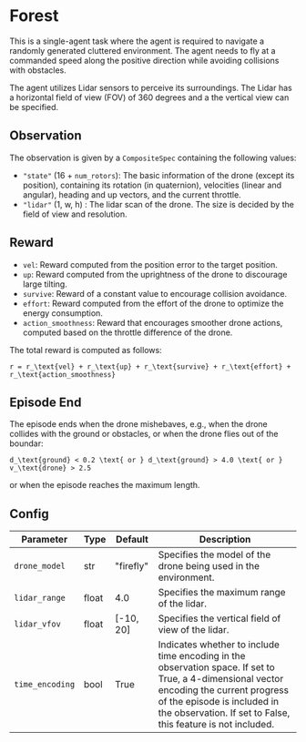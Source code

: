 Forest
======


This is a single-agent task where the agent is required to navigate a randomly
generated cluttered environment. The agent needs to fly at a commanded speed
along the positive direction while avoiding collisions with obstacles.

The agent utilizes Lidar sensors to perceive its surroundings. The Lidar has
a horizontal field of view (FOV) of 360 degrees and a the vertical view can be
specified.

## Observation

The observation is given by a `CompositeSpec` containing the following values:

- `"state"` (16 + `num_rotors`): The basic information of the drone
(except its position), containing its rotation (in quaternion), velocities
(linear and angular), heading and up vectors, and the current throttle.
- `"lidar"` (1, w, h) : The lidar scan of the drone. The size is decided by the
field of view and resolution.

## Reward

- `vel`: Reward computed from the position error to the target position.
- `up`: Reward computed from the uprightness of the drone to discourage large tilting.
- `survive`: Reward of a constant value to encourage collision avoidance.
- `effort`: Reward computed from the effort of the drone to optimize the
energy consumption.
- `action_smoothness`: Reward that encourages smoother drone actions,
computed based on the throttle difference of the drone.

The total reward is computed as follows:

```{math}
r = r_\text{vel} + r_\text{up} + r_\text{survive} + r_\text{effort} + r_\text{action_smoothness}
```

## Episode End

The episode ends when the drone mishebaves, e.g., when the drone collides
with the ground or obstacles, or when the drone flies out of the boundar:

```{math}
d_\text{ground} < 0.2 \text{ or } d_\text{ground} > 4.0 \text{ or } v_\text{drone} > 2.5
```

or when the episode reaches the maximum length.


## Config

| Parameter               | Type  | Default   | Description |
|-------------------------|-------|-----------|-------------|
| `drone_model`           | str   | "firefly" | Specifies the model of the drone being used in the environment. |
| `lidar_range`           | float | 4.0       | Specifies the maximum range of the lidar. |
| `lidar_vfov`            | float | [-10, 20] | Specifies the vertical field of view of the lidar. |
| `time_encoding`         | bool  | True      | Indicates whether to include time encoding in the observation space. If set to True, a 4-dimensional vector encoding the current progress of the episode is included in the observation. If set to False, this feature is not included. |



